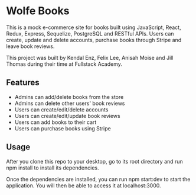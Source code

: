 # Wolfe Books

This is a mock e-commerce site for books built using JavaScript, React, Redux, Express, Sequelize, PostgreSQL and RESTful APIs. Users can create, update and delete accounts, purchase books through Stripe and leave book reviews. 

This project was built by Kendal Enz, Felix Lee, Anisah Moise and Jill Thomas during their time at Fullstack Academy. 

## Features

- Admins can add/delete books from the store
- Admins can delete other users' book reviews
- Users can create/edit/delete accounts
- Users can create/edit/update book reviews
- Users can add books to their cart
- Users can purchase books using Stripe

## Usage
After you clone this repo to your desktop, go to its root directory and run npm install to install its dependencies.

Once the dependencies are installed, you can run npm start:dev to start the application. You will then be able to access it at localhost:3000.
